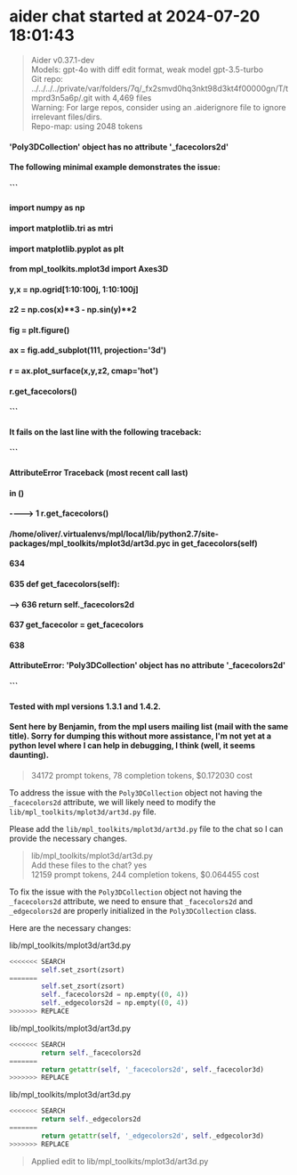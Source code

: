 
# aider chat started at 2024-07-20 18:01:43

> Aider v0.37.1-dev  
> Models: gpt-4o with diff edit format, weak model gpt-3.5-turbo  
> Git repo: ../../../../private/var/folders/7q/_fx2smvd0hq3nkt98d3kt4f00000gn/T/tmprd3n5a6p/.git with 4,469 files  
> Warning: For large repos, consider using an .aiderignore file to ignore irrelevant files/dirs.  
> Repo-map: using 2048 tokens  

#### 'Poly3DCollection' object has no attribute '_facecolors2d'  
#### The following minimal example demonstrates the issue:  
####   
#### ```  
#### import numpy as np  
#### import matplotlib.tri as mtri  
#### import matplotlib.pyplot as plt  
#### from mpl_toolkits.mplot3d import Axes3D  
####   
#### y,x = np.ogrid[1:10:100j, 1:10:100j]  
#### z2 = np.cos(x)**3 - np.sin(y)**2  
#### fig = plt.figure()  
#### ax = fig.add_subplot(111, projection='3d')  
#### r = ax.plot_surface(x,y,z2, cmap='hot')  
#### r.get_facecolors()  
#### ```  
####   
#### It fails on the last line with the following traceback:  
####   
#### ```  
#### AttributeError                            Traceback (most recent call last)  
#### <ipython-input-13-de0f41d662cd> in <module>()  
#### ----> 1 r.get_facecolors()  
####   
#### /home/oliver/.virtualenvs/mpl/local/lib/python2.7/site-packages/mpl_toolkits/mplot3d/art3d.pyc in get_facecolors(self)  
####     634  
####     635     def get_facecolors(self):  
#### --> 636         return self._facecolors2d  
####     637     get_facecolor = get_facecolors  
####     638  
####   
#### AttributeError: 'Poly3DCollection' object has no attribute '_facecolors2d'  
#### ```  
####   
#### Tested with mpl versions 1.3.1 and 1.4.2.  
####   
#### Sent here by Benjamin, from the mpl users mailing list (mail with the same title). Sorry for dumping this without more assistance, I'm not yet at a python level where I can help in debugging, I think (well, it seems daunting).  
####  
> 34172 prompt tokens, 78 completion tokens, $0.172030 cost  

To address the issue with the `Poly3DCollection` object not having the `_facecolors2d` attribute, we will likely need to modify the `lib/mpl_toolkits/mplot3d/art3d.py` file.

Please add the `lib/mpl_toolkits/mplot3d/art3d.py` file to the chat so I can provide the necessary changes.

> lib/mpl_toolkits/mplot3d/art3d.py  
> Add these files to the chat? yes  
> 12159 prompt tokens, 244 completion tokens, $0.064455 cost  

To fix the issue with the `Poly3DCollection` object not having the `_facecolors2d` attribute, we need to ensure that `_facecolors2d` and `_edgecolors2d` are properly initialized in the `Poly3DCollection` class. 

Here are the necessary changes:

lib/mpl_toolkits/mplot3d/art3d.py
```python
<<<<<<< SEARCH
        self.set_zsort(zsort)
=======
        self.set_zsort(zsort)
        self._facecolors2d = np.empty((0, 4))
        self._edgecolors2d = np.empty((0, 4))
>>>>>>> REPLACE
```

lib/mpl_toolkits/mplot3d/art3d.py
```python
<<<<<<< SEARCH
        return self._facecolors2d
=======
        return getattr(self, '_facecolors2d', self._facecolor3d)
>>>>>>> REPLACE
```

lib/mpl_toolkits/mplot3d/art3d.py
```python
<<<<<<< SEARCH
        return self._edgecolors2d
=======
        return getattr(self, '_edgecolors2d', self._edgecolor3d)
>>>>>>> REPLACE
```

> Applied edit to lib/mpl_toolkits/mplot3d/art3d.py  
